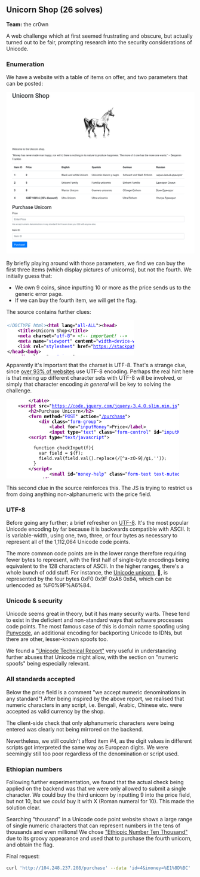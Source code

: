 Unicorn Shop (26 solves)
---

**Team:** the cr0wn

A web challenge which at first seemed frustrating and obscure, but actually turned out to be fair, prompting research into the security considerations of Unicode.

### Enumeration

We have a website with a table of items on offer, and two parameters that can be posted:

![](index.png)

By briefly playing around with those parameters, we find we can buy the first three items (which display pictures of unicorns), but not the fourth. We initially guess that:
 - We own 9 coins, since inputting 10 or more as the price sends us to the generic error page.
 - If we can buy the fourth item, we will get the flag.

The source contains further clues:

![](source1.png)

Apparently it's important that the charset is UTF-8. That's a strange clue, since [over 93% of websites](https://w3techs.com/technologies/overview/character_encoding/all) use UTF-8 encoding. Perhaps the real hint here is that mixing up different character sets with UTF-8 will be involved, or simply that character encoding _in general_ will be key to solving the challenge.

![](source2.png)

This second clue in the source reinforces this. The JS is trying to restrict us from doing anything non-alphanumeric with the price field.

### UTF-8

Before going any further; a brief refresher on [UTF-8](https://en.wikipedia.org/wiki/UTF-8). It's the most popular Unicode encoding by far because it is backwards compatible with ASCII. It is variable-width, using one, two, three, or four bytes as necessary to represent all of the 1,112,064 Unicode code points.

The more common code points are in the lower range therefore requiring fewer bytes to represent, with the first half of single-byte encodings being equivalent to the 128 characters of ASCII. In the higher ranges, there's a whole bunch of odd stuff. For instance, the [Unicode unicorn](https://www.compart.com/en/unicode/U+1F984), 🦄, is represented by the four bytes 0xF0 0x9F 0xA6 0x84, which can be urlencoded as %F0%9F%A6%84.

### Unicode &amp; security

Unicode seems great in theory, but it has many security warts. These tend to exist in the deficient and non-standard ways that software processes code points. The most famous case of this is domain name spoofing using [Punycode](https://en.wikipedia.org/wiki/Punycode), an additional encoding for backporting Unicode to IDNs, but there are other, lesser-known spoofs too.

We found a ["Unicode Technical Report"](http://unicode.org/reports/tr36/tr36-3.html#Numeric_Spoofs) very useful in understanding further abuses that Unicode might allow, with the section on "numeric spoofs" being especially relevant.

### All standards accepted

Below the price field is a comment "we accept numeric denominations in any standard"! After being inspired by the above report, we realised that numeric characters in any script, i.e. Bengali, Arabic, Chinese etc. were accepted as valid currency by the shop.

The client-side check that only alphanumeric characters were being entered was clearly not being mirrored on the backend.

Nevertheless, we still couldn't afford item #4, as the digit values in different scripts got interpreted the same way as European digits. We were seemingly still too poor regardless of the denomination or script used.

### Ethiopian numbers

Following further experimentation, we found that the actual check being applied on the backend was that we were only allowed to submit a single character. We could buy the third unicorn by inputting 9 into the price field, but not 10, but we _could_ buy it with Ⅹ (Roman numeral for 10). This made the solution clear.

Searching "thousand" in a Unicode code point website shows a large range of single numeric characters that can represent numbers in the tens of thousands and even millions! We chose ["Ethiopic Number Ten Thousand"](https://www.compart.com/en/unicode/U+137C) due to its groovy appearance and used that to purchase the fourth unicorn, and obtain the flag.

Final request:
```bash
curl 'http://104.248.237.208/purchase' --data 'id=4&imoney=%E1%8D%BC'
```

